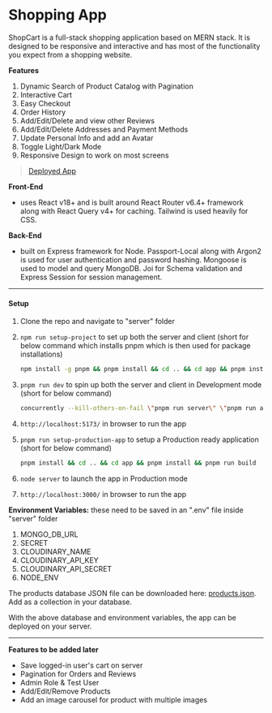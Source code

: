 # Shopping App

ShopCart is a full-stack shopping application based on MERN stack. It is designed to be responsive and interactive and has most of the functionality you expect from a shopping website.

**Features**

1. Dynamic Search of Product Catalog with Pagination
2. Interactive Cart
3. Easy Checkout
4. Order History
5. Add/Edit/Delete and view other Reviews
6. Add/Edit/Delete Addresses and Payment Methods
7. Update Personal Info and add an Avatar
8. Toggle Light/Dark Mode
9. Responsive Design to work on most screens

> [Deployed App](https://shopcart-2hr3.onrender.com/)

**Front-End**

- uses React v18+ and is built around React Router v6.4+ framework along with React Query v4+ for caching. Tailwind is used heavily for CSS.

**Back-End**

- built on Express framework for Node. Passport-Local along with Argon2 is used for user authentication and password hashing. Mongoose is used to model and query MongoDB. Joi for Schema validation and Express Session for session management.

---

#### Setup

1. Clone the repo and navigate to "server" folder
2. `npm run setup-project` to set up both the server and client (short for below command which installs pnpm which is then used for package installations)

   ```sh
   npm install -g pnpm && pnpm install && cd .. && cd app && pnpm install
   ```

3. `pnpm run dev` to spin up both the server and client in Development mode (short for below command)

   ```sh
   concurrently --kill-others-on-fail \"pnpm run server\" \"pnpm run app\"
   ```

4. `http://localhost:5173/` in browser to run the app
5. `pnpm run setup-production-app` to setup a Production ready application (short for below command)

   ```sh
   pnpm install && cd .. && cd app && pnpm install && pnpm run build

   ```

6. `node server` to launch the app in Production mode
7. `http://localhost:3000/` in browser to run the app

**Environment Variables:** these need to be saved in an ".env" file inside "server" folder

1. MONGO_DB_URL
2. SECRET
3. CLOUDINARY_NAME
4. CLOUDINARY_API_KEY
5. CLOUDINARY_API_SECRET
6. NODE_ENV

The products database JSON file can be downloaded here:
[products.json](https://drive.google.com/file/d/1ACLt0boVY9EyIKsnO5WS7jUaZ2FGQeJt/view?usp=sharing). Add as a collection in your database.

With the above database and environment variables, the app can be deployed on your server.

---

**Features to be added later**

- Save logged-in user's cart on server
- Pagination for Orders and Reviews
- Admin Role & Test User
- Add/Edit/Remove Products
- Add an image carousel for product with multiple images
